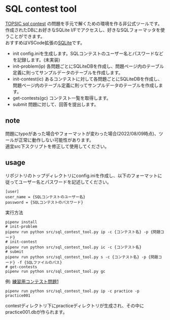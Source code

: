 # SQL contest tool

[TOPSIC sql contest](https://topsic-contest.jp/) の問題を手元で解くための環境を作る非公式ツールです。  
作成されたDBにお好きなSQLite I/Fでアクセスし、好きなSQLフォーマッタを使うことができます。  
おすすめはVSCode拡張の[SQLite](https://marketplace.visualstudio.com/items?itemName=alexcvzz.vscode-sqlite)です。  

- init
config.iniを生成します。SQLコンテストのユーザー名とパスワードなどを記録します。(未実装)
- init-problem(ip)
各問題ごとにSQLiteDBを作成し、問題ページ内のテーブル定義に則ってサンプルデータのテーブルを作成します。  
- init-contest(ic)
あるコンテストに対して各問題ごとにSQLiteDBを作成し、問題ページ内のテーブル定義に則ってサンプルデータのテーブルを作成します。  
- get-contests(gc)
コンテスト一覧を取得します。
- submit
問題に対して、回答を提出します。


## note
問題にtypoがあった場合やフォーマットが変わった場合(2022/08/09時点)、ツールが正常に動作しない可能性があります。  
適宜src下スクリプトを修正して使用してください。  

## usage
リポジトリのトップディレクトリにconfig.iniを作成し、以下のフォーマットに従ってユーザー名とパスワードを記述してください。
```
[user]
user_name = {SQLコンテストのユーザー名}
password = {SQLコンテストのパスワード}
```

実行方法
```shell
pipenv install
# init-problem
pipenv run python src/sql_contest_tool.py ip -c {コンテスト名} -p {問題コード}
# init-contest
pipenv run python src/sql_contest_tool.py ic -c {コンテスト名}
# submit
pipenv run python src/sql_contest_tool.py s -c {コンテスト名} -p {問題コード} -f {SQLファイルのパス}
# get-contests
pipenv run python src/sql_contest_tool.py gc
```

例: [練習用コンテスト問題1](https://topsic-contest.jp/contests/practice/problems/practice001)
```shell
pipenv run python src/sql_contest_tool.py ip -c practice -p practice001
```
contestディレクトリ下にpracticeディレクトリが生成され、その中にpractice001.dbが作られます。  